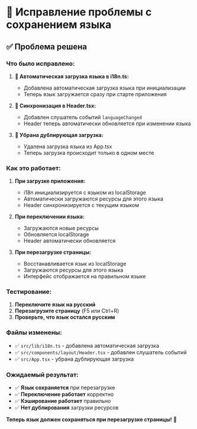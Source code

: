 # 🔧 Исправление проблемы с сохранением языка

## ✅ Проблема решена

### **Что было исправлено:**

1. **🔧 Автоматическая загрузка языка в i18n.ts:**

   - Добавлена автоматическая загрузка языка при инициализации
   - Теперь язык загружается сразу при старте приложения

2. **🔧 Синхронизация в Header.tsx:**

   - Добавлен слушатель событий `languageChanged`
   - Header теперь автоматически обновляется при изменении языка

3. **🔧 Убрана дублирующая загрузка:**
   - Удалена загрузка языка из App.tsx
   - Теперь загрузка происходит только в одном месте

### **Как это работает:**

1. **При загрузке приложения:**

   - i18n инициализируется с языком из localStorage
   - Автоматически загружаются ресурсы для этого языка
   - Header синхронизируется с текущим языком

2. **При переключении языка:**

   - Загружаются новые ресурсы
   - Обновляется localStorage
   - Header автоматически обновляется

3. **При перезагрузке страницы:**
   - Восстанавливается язык из localStorage
   - Загружаются ресурсы для этого языка
   - Интерфейс отображается на правильном языке

### **Тестирование:**

1. **Переключите язык на русский**
2. **Перезагрузите страницу** (F5 или Ctrl+R)
3. **Проверьте, что язык остался русским**

### **Файлы изменены:**

- ✅ `src/lib/i18n.ts` - добавлена автоматическая загрузка
- ✅ `src/components/layout/Header.tsx` - добавлен слушатель событий
- ✅ `src/App.tsx` - убрана дублирующая загрузка

### **Ожидаемый результат:**

- ✅ **Язык сохраняется** при перезагрузке
- ✅ **Переключение работает** корректно
- ✅ **Кэширование работает** правильно
- ✅ **Нет дублирования** загрузки ресурсов

**Теперь язык должен сохраняться при перезагрузке страницы!** 🎉
